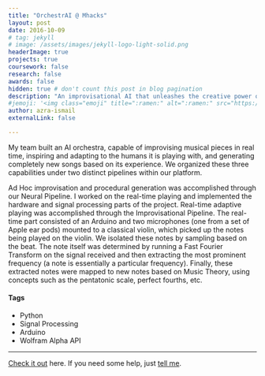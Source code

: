 ```yaml
---
title: "OrchestrAI @ Mhacks"
layout: post
date: 2016-10-09
# tag: jekyll
# image: /assets/images/jekyll-logo-light-solid.png
headerImage: true
projects: true
coursework: false
research: false
awards: false
hidden: true # don't count this post in blog pagination
description: "An improvisational AI that unleashes the creative power of an entire orchestra to music producers and artists."
#jemoji: '<img class="emoji" title=":ramen:" alt=":ramen:" src="https://assets.github.com/images/icons/emoji/unicode/1f35c.png" height="20" width="20" align="absmiddle">'
author: azra-ismail
externalLink: false

---
```


My team built an AI orchestra, capable of improvising musical pieces in real time, inspiring and adapting to the humans it is playing with, and generating completely new songs based on its experience. We organized these three capabilities under two distinct pipelines within our platform.

Ad Hoc improvisation and procedural generation was accomplished through our Neural Pipeline. I worked on the real-time playing and implemented the hardware and signal processing parts of the project. Real-time adaptive playing was accomplished through the Improvisational Pipeline. The real-time part consisted of an Arduino and two microphones (one from a set of Apple ear pods) mounted to a classical violin, which picked up the notes being played on the violin. We isolated these notes by sampling based on the beat. The note itself was determined by running a Fast Fourier Transform on the signal received and then extracting the most prominent frequency (a note is essentially a particular frequency). Finally, these extracted notes were mapped to new notes based on Music Theory, using concepts such as the pentatonic scale, perfect fourths, etc.

#### Tags

- Python
- Signal Processing
- Arduino
- Wolfram Alpha API

---

[Check it out](http://devpost.com/software/orchestrai) here.
If you need some help, just [tell me](http://github.com/aismail1997/sophiasun0515.github.io/issues).
